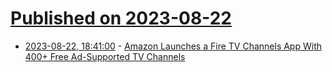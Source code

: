 # [Published on 2023-08-22](index.md)

* [2023-08-22, 18:41:00](https://entertainment.slashdot.org/story/23/08/22/1841259/amazon-launches-a-fire-tv-channels-app-with-400-free-ad-supported-tv-channels?utm_source=rss1.0mainlinkanon&utm_medium=feed) - [Amazon Launches a Fire TV Channels App With 400+ Free Ad-Supported TV Channels](https://entertainment.slashdot.org/story/23/08/22/1841259/amazon-launches-a-fire-tv-channels-app-with-400-free-ad-supported-tv-channels?utm_source=rss1.0mainlinkanon&utm_medium=feed)
